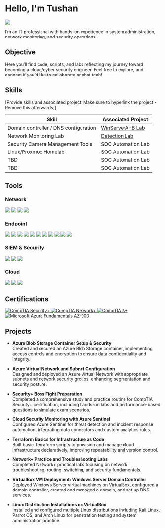 # Hello, I'm Tushan
<a href="https://www.linkedin.com/in/tushan-d-710573100/"><img src="https://img.shields.io/badge/-LinkedIn-0072b1?&style=for-the-badge&logo=linkedin&logoColor=white" /></a>



I’m an IT professional with hands-on experience in system administration, network monitoring, and security operations.

## Objective

Here you’ll find code, scripts, and labs reflecting my journey toward becoming a cloud/cyber security engineer. Feel free to explore, and connect if you’d like to collaborate or chat tech!

## Skills
[Provide skills and associated project. Make sure to hyperlink the project - Remove this afterwards]]

| Skill                                         | Associated Project         |
|-----------------------------------------------|----------------------------|
| Domain controller / DNS configuration         | <a href="https://github.com/TushanDorsey/WinServerA-B">WinServerA-B Lab</a>|
| Network Monitoring Lab | <a href="https://google.com">Detection Lab</a>|
| Security Camera Management Tools         | SOC Automation Lab|
| Linux/Proxmox Homelab      | SOC Automation Lab|
| TBD                  | SOC Automation Lab|
| TBD | SOC Automation Lab|

## Tools

### Network
<div>
    <img src="https://img.shields.io/badge/-SolarWinds-FF6C00?&style=for-the-badge&logo=Solarwinds&logoColor=white" />
    <img src="https://img.shields.io/badge/-Cisco_AnyConnect-1BA0D7?&style=for-the-badge&logo=Cisco&logoColor=white" />
    <img src="https://img.shields.io/badge/-Proxmox-DC143C?&style=for-the-badge&logo=Proxmox&logoColor=white" />
    <img src="https://img.shields.io/badge/-Oracle_VirtualBox-3D7EFF?&style=for-the-badge&logo=VirtualBox&logoColor=white" />
</div>

### Endpoint
<div>
    <img src="https://img.shields.io/badge/-Active_Directory-0078D4?&style=for-the-badge&logo=Microsoft&logoColor=white" />
    <img src="https://img.shields.io/badge/-Azure_Active_Directory-0078D4?&style=for-the-badge&logo=Microsoft_Azure&logoColor=white" />
    <img src="https://img.shields.io/badge/-Windows_Server-0078D4?&style=for-the-badge&logo=Windows&logoColor=white" />
    <img src="https://img.shields.io/badge/-Microsoft_365_Admin-0078D4?&style=for-the-badge&logo=Microsoft_Office&logoColor=white" />
    <img src="https://img.shields.io/badge/-Microsoft_SharePoint-0078D4?&style=for-the-badge&logo=Microsoft_SharePoint&logoColor=white" />
    <img src="https://img.shields.io/badge/-PowerShell-5391FE?&style=for-the-badge&logo=PowerShell&logoColor=white" />
    <img src="https://img.shields.io/badge/-Microsoft_Office_365-0078D4?&style=for-the-badge&logo=Microsoft_Office&logoColor=white" />
    <img src="https://img.shields.io/badge/-BitLocker-0078D4?&style=for-the-badge&logo=Microsoft&logoColor=white" />
    <img src="https://img.shields.io/badge/-Citrix_Workspace-0089D6?&style=for-the-badge&logo=Citrix&logoColor=white" />
    <img src="https://img.shields.io/badge/-Git-181717?&style=for-the-badge&logo=Git&logoColor=white" />
    <img src="https://img.shields.io/badge/-GitHub-181717?&style=for-the-badge&logo=GitHub&logoColor=white" />
</div>

### SIEM & Security
<div>
    <img src="https://img.shields.io/badge/-Sophos-FF0000?&style=for-the-badge&logo=Sophos&logoColor=white" />
    <img src="https://img.shields.io/badge/-Axis_Camera_Station-0078D4?&style=for-the-badge&logo=Axis&logoColor=white" />
    <img src="https://img.shields.io/badge/-ExacqVision-0078D4?&style=for-the-badge&logo=ExacqVision&logoColor=white" />
</div>

### Cloud
<div>
    <img src="https://img.shields.io/badge/-Microsoft_Azure-0078D4?&style=for-the-badge&logo=Microsoft_Azure&logoColor=white" />
    <img src="https://img.shields.io/badge/-Azure_Active_Directory-0078D4?&style=for-the-badge&logo=Microsoft_Azure&logoColor=white" />
    <img src="https://img.shields.io/badge/-Microsoft_365_Admin-0078D4?&style=for-the-badge&logo=Microsoft_Office&logoColor=white" />
</div>

## Certifications
<div>
  <a href="https://www.credly.com/badges/a6da1251-84aa-46bf-9266-72d9852d607e/public_url" target="_blank" rel="noopener noreferrer">
    <img src="https://img.shields.io/badge/-Security%2B-FF0000?&style=for-the-badge&logo=CompTIA&logoColor=white" alt="CompTIA Security+"/>
  </a>
  <a href="https://www.credly.com/badges/98ad38d1-215d-4e4e-8b1c-d06f421b9c63/public_url" target="_blank" rel="noopener noreferrer">
    <img src="https://img.shields.io/badge/-Network%2B-007ACC?&style=for-the-badge&logo=CompTIA&logoColor=white" alt="CompTIA Network+"/>
  </a>
  <a href="https://www.credly.com/badges/3a902f0d-b827-4723-9e67-5615923d7855/public_url" target="_blank" rel="noopener noreferrer">
    <img src="https://img.shields.io/badge/-A%2B-4D4D4D?&style=for-the-badge&logo=CompTIA&logoColor=white" alt="CompTIA A+"/>
  </a>
  <a href="https://learn.microsoft.com/api/credentials/share/en-us/Tushan-8139/5786A23B18EC62A9?sharingId=989679109C9E8D5A" target="_blank" rel="noopener noreferrer">
    <img src="https://img.shields.io/badge/-AZ--900-0078D4?&style=for-the-badge&logo=Microsoft&logoColor=white" alt="Microsoft Azure Fundamentals AZ-900"/>
  </a>
</div>

## Projects

- **Azure Blob Storage Container Setup & Security**  
  Created and secured an Azure Blob Storage container, implementing access controls and encryption to ensure data confidentiality and integrity.

- **Azure Virtual Network and Subnet Configuration**  
  Designed and deployed an Azure Virtual Network with appropriate subnets and network security groups, enhancing segmentation and security posture.

- **Security+ Boss Fight Preparation**  
  Completed a comprehensive study and practice routine for CompTIA Security+ certification, including hands-on labs and performance-based questions to simulate exam scenarios.

- **Cloud Security Monitoring with Azure Sentinel**  
  Configured Azure Sentinel for threat detection and incident response automation, integrating data connectors and custom analytics rules.

- **Terraform Basics for Infrastructure as Code**  
  Built basic Terraform scripts to provision and manage cloud infrastructure declaratively, improving repeatability and version control.

- **Network+ Practice and Troubleshooting Labs**  
  Completed Network+ practical labs focusing on network troubleshooting, routing, switching, and security fundamentals.

- **VirtualBox VM Deployment: Windows Server Domain Controller**  
  Deployed Windows Server virtual machines on VirtualBox, configured a domain controller, created and managed a domain, and set up DNS services.

- **Linux Distribution Installations on VirtualBox**  
  Installed and configured multiple Linux distributions including Kali Linux, Parrot OS, and Arch Linux for penetration testing and system administration practice.
